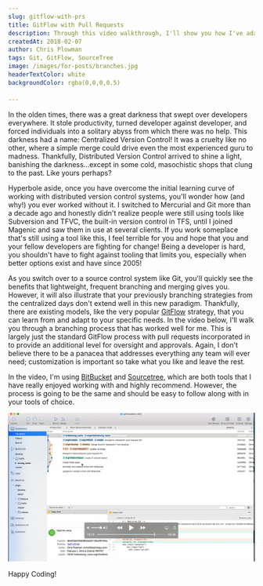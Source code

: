 ```yaml
---
slug: gitflow-with-prs
title: GitFlow with Pull Requests
description: Through this video walkthrough, I'll show you how I've adapted the traditional GitFlow model to leverage pull requests at various stages.
createdAt: 2018-02-07
author: Chris Plowman
tags: Git, GitFlow, SourceTree
image: /images/for-posts/branches.jpg
headerTextColor: white
backgroundColor: rgba(0,0,0,0.5)

---
```


In the olden times, there was a great darkness that swept over developers everywhere.  It stole productivity, turned developer against developer, and forced individuals into a solitary abyss from which there was no help.  This darkness had a name: Centralized Version Control!  It was a cruelty like no other, where a simple merge could drive even the most experienced guru to madness.  Thankfully, Distributed Version Control arrived to shine a light, banishing the darkness...except in some cold, masochistic shops that clung to the past.  Like yours perhaps?

Hyperbole aside, once you have overcome the initial learning curve of working with distributed version control systems, you'll wonder how (and why!) you ever worked without it.  I switched to Mercurial and Git more than a decade ago and honestly didn't realize people were still using tools like Subversion and TFVC, the built-in version control in TFS, until I joined Magenic and saw them in use at several clients.  If you work someplace that's still using a tool like this, I feel terrible for you and hope that you and your fellow developers are fighting for change!  Being a developer is hard, you shouldn't have to fight against tooling that limits you, especially when better options exist and have since 2005!

As you switch over to a source control system like Git, you'll quickly see the benefits that lightweight, frequent branching and merging gives you.  However, it will also illustrate that your previously branching strategies from the centralized days don't extend well in this new paradigm.  Thankfully, there are existing models, like the very popular [GitFlow](http://nvie.com/posts/a-successful-git-branching-model/) strategy, that you can learn from and adapt to your specific needs.  In the video below, I'll walk you through a branching process that has worked well for me.  This is largely just the standard GitFlow process with pull requests incorporated in to provide an additional level for oversight and approvals.  Again, I don't believe there to be a panacea that addresses everything any team will ever need; customization is important so take what you like and leave the rest.

In the video, I'm using [BitBucket](https://bitbucket.org/) and [Sourcetree](https://www.sourcetreeapp.com/), which are both tools that I have really enjoyed working with and highly recommend.  However, the process is going to be the same and should be easy to follow along with in your tools of choice.

[![video walkthrough of GitFlow process incorporating pull requests](/images/for-posts/gitflow-video.png)](https://youtu.be/ZEX67ogT658)

Happy Coding!